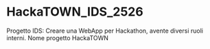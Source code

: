 # HackaTOWN_IDS_2526
Progetto IDS: Creare una WebApp per Hackathon, avente diversi ruoli interni. Nome progetto HackaTOWN
